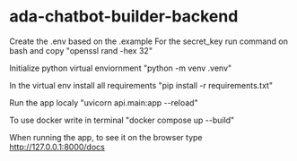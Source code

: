 # ada-chatbot-builder-backend
Create the .env based on the .example
For the secret_key run command on bash and copy
"openssl rand -hex 32"

Initialize python virtual enviornment
"python -m venv .venv"

In the virtual env install all requirements
"pip install -r requirements.txt"

Run the app localy
"uvicorn api.main:app --reload"

To use docker write in terminal
"docker compose up --build"

When running the app, to see it on the browser type http://127.0.0.1:8000/docs

